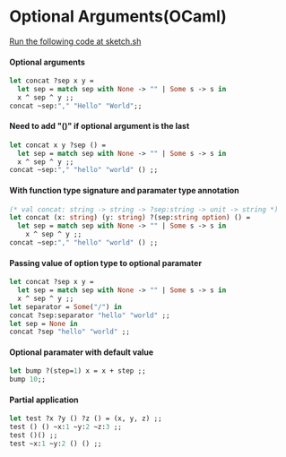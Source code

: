 # Optional Arguments(OCaml)

[Run the following code at sketch.sh](https://sketch.sh/s/CPiIIfDvGRm4evCGM73TbH/)

#### Optional arguments
```ocaml
let concat ?sep x y =
  let sep = match sep with None -> "" | Some s -> s in
  x ^ sep ^ y ;;
concat ~sep:"," "Hello" "World";;
```

#### Need to add "()" if optional argument is the last
```ocaml
let concat x y ?sep () =
  let sep = match sep with None -> "" | Some s -> s in
  x ^ sep ^ y ;;
concat ~sep:"," "hello" "world" () ;;
```

#### With function type signature and paramater type annotation
```ocaml
(* val concat: string -> string -> ?sep:string -> unit -> string *)
let concat (x: string) (y: string) ?(sep:string option) () =
  let sep = match sep with None -> "" | Some s -> s in
    x ^ sep ^ y ;;
concat ~sep:"," "hello" "world" () ;;
```

#### Passing value of option type to optional paramater
```ocaml
let concat ?sep x y =
  let sep = match sep with None -> "" | Some s -> s in
  x ^ sep ^ y ;;
let separator = Some("/") in
concat ?sep:separator "hello" "world" ;;
let sep = None in
concat ?sep "hello" "world" ;;
```

#### Optional paramater with default value
```ocaml
let bump ?(step=1) x = x + step ;;  
bump 10;;
```

#### Partial application
```ocaml
let test ?x ?y () ?z () = (x, y, z) ;;
test () () ~x:1 ~y:2 ~z:3 ;;
test ()() ;;
test ~x:1 ~y:2 () () ;;
```
